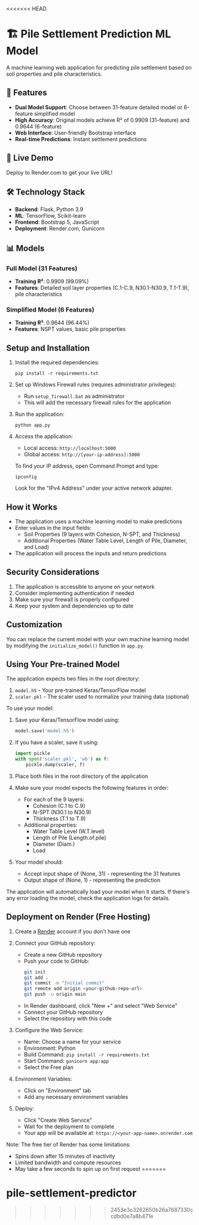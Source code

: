 <<<<<<< HEAD
# 🏗️ Pile Settlement Prediction ML Model

A machine learning web application for predicting pile settlement based on soil properties and pile characteristics.

## 🎯 Features

- **Dual Model Support**: Choose between 31-feature detailed model or 6-feature simplified model
- **High Accuracy**: Original models achieve R² of 0.9909 (31-feature) and 0.9644 (6-feature)
- **Web Interface**: User-friendly Bootstrap interface
- **Real-time Predictions**: Instant settlement predictions

## 🚀 Live Demo

Deploy to Render.com to get your live URL!

## 🛠️ Technology Stack

- **Backend**: Flask, Python 3.9
- **ML**: TensorFlow, Scikit-learn
- **Frontend**: Bootstrap 5, JavaScript
- **Deployment**: Render.com, Gunicorn

## 📊 Models

### Full Model (31 Features)
- **Training R²**: 0.9909 (99.09%)
- **Features**: Detailed soil layer properties (C.1-C.9, N30.1-N30.9, T.1-T.9), pile characteristics

### Simplified Model (6 Features) 
- **Training R²**: 0.9644 (96.44%)
- **Features**: NSPT values, basic pile properties

## Setup and Installation

1. Install the required dependencies:
   ```
   pip install -r requirements.txt
   ```

2. Set up Windows Firewall rules (requires administrator privileges):
   - Run `setup_firewall.bat` as administrator
   - This will add the necessary firewall rules for the application

3. Run the application:
   ```
   python app.py
   ```

4. Access the application:
   - Local access: `http://localhost:5000`
   - Global access: `http://[your-ip-address]:5000`
   
   To find your IP address, open Command Prompt and type:
   ```
   ipconfig
   ```
   Look for the "IPv4 Address" under your active network adapter.

## How it Works

- The application uses a machine learning model to make predictions
- Enter values in the input fields:
  - Soil Properties (9 layers with Cohesion, N-SPT, and Thickness)
  - Additional Properties (Water Table Level, Length of Pile, Diameter, and Load)
- The application will process the inputs and return predictions

## Security Considerations

1. The application is accessible to anyone on your network
2. Consider implementing authentication if needed
3. Make sure your firewall is properly configured
4. Keep your system and dependencies up to date

## Customization

You can replace the current model with your own machine learning model by modifying the `initialize_model()` function in `app.py`.

## Using Your Pre-trained Model

The application expects two files in the root directory:
1. `model.h5` - Your pre-trained Keras/TensorFlow model
2. `scaler.pkl` - The scaler used to normalize your training data (optional)

To use your model:
1. Save your Keras/TensorFlow model using:
   ```python
   model.save('model.h5')
   ```

2. If you have a scaler, save it using:
   ```python
   import pickle
   with open('scaler.pkl', 'wb') as f:
       pickle.dump(scaler, f)
   ```

3. Place both files in the root directory of the application

4. Make sure your model expects the following features in order:
   - For each of the 9 layers:
     - Cohesion (C.1 to C.9)
     - N-SPT (N30.1 to N30.9)
     - Thickness (T.1 to T.9)
   - Additional properties:
     - Water Table Level (W.T.level)
     - Length of Pile (Length.of.pile)
     - Diameter (Diam.)
     - Load

5. Your model should:
   - Accept input shape of (None, 31) - representing the 31 features
   - Output shape of (None, 1) - representing the prediction

The application will automatically load your model when it starts. If there's any error loading the model, check the application logs for details.

## Deployment on Render (Free Hosting)

1. Create a [Render](https://render.com) account if you don't have one

2. Connect your GitHub repository:
   - Create a new GitHub repository
   - Push your code to GitHub:
     ```bash
     git init
     git add .
     git commit -m "Initial commit"
     git remote add origin <your-github-repo-url>
     git push -u origin main
     ```
   - In Render dashboard, click "New +" and select "Web Service"
   - Connect your GitHub repository
   - Select the repository with this code

3. Configure the Web Service:
   - Name: Choose a name for your service
   - Environment: Python
   - Build Command: `pip install -r requirements.txt`
   - Start Command: `gunicorn app:app`
   - Select the Free plan

4. Environment Variables:
   - Click on "Environment" tab
   - Add any necessary environment variables

5. Deploy:
   - Click "Create Web Service"
   - Wait for the deployment to complete
   - Your app will be available at: `https://<your-app-name>.onrender.com`

Note: The free tier of Render has some limitations:
- Spins down after 15 minutes of inactivity
- Limited bandwidth and compute resources
- May take a few seconds to spin up on first request
=======
# pile-settlement-predictor
>>>>>>> 2453e3c3262650b26a7687330ccdbd0e7a8b471e
